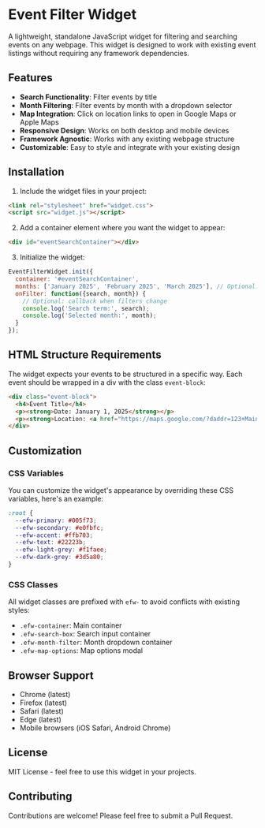 # Event Filter Widget

A lightweight, standalone JavaScript widget for filtering and searching events on any webpage. This widget is designed to work with existing event listings without requiring any framework dependencies.

## Features

- **Search Functionality**: Filter events by title
- **Month Filtering**: Filter events by month with a dropdown selector
- **Map Integration**: Click on location links to open in Google Maps or Apple Maps
- **Responsive Design**: Works on both desktop and mobile devices
- **Framework Agnostic**: Works with any existing webpage structure
- **Customizable**: Easy to style and integrate with your existing design

## Installation

1. Include the widget files in your project:
```html
<link rel="stylesheet" href="widget.css">
<script src="widget.js"></script>
```

2. Add a container element where you want the widget to appear:
```html
<div id="eventSearchContainer"></div>
```

3. Initialize the widget:
```javascript
EventFilterWidget.init({
  container: '#eventSearchContainer',
  months: ['January 2025', 'February 2025', 'March 2025'], // Optional: list of available months
  onFilter: function({search, month}) {
    // Optional: callback when filters change
    console.log('Search term:', search);
    console.log('Selected month:', month);
  }
});
```

## HTML Structure Requirements

The widget expects your events to be structured in a specific way. Each event should be wrapped in a div with the class `event-block`:

```html
<div class="event-block">
  <h4>Event Title</h4>
  <p><strong>Date: January 1, 2025</strong></p>
  <p><strong>Location: <a href="https://maps.google.com/?daddr=123+Main+St">Building Name</a></strong></p>
</div>
```

## Customization

### CSS Variables
You can customize the widget's appearance by overriding these CSS variables, here's an example:
```css
:root {
  --efw-primary: #005f73;
  --efw-secondary: #e0fbfc;
  --efw-accent: #ffb703;
  --efw-text: #22223b;
  --efw-light-grey: #f1faee;
  --efw-dark-grey: #3d5a80;
}
```

### CSS Classes
All widget classes are prefixed with `efw-` to avoid conflicts with existing styles:
- `.efw-container`: Main container
- `.efw-search-box`: Search input container
- `.efw-month-filter`: Month dropdown container
- `.efw-map-options`: Map options modal

## Browser Support

- Chrome (latest)
- Firefox (latest)
- Safari (latest)
- Edge (latest)
- Mobile browsers (iOS Safari, Android Chrome)

## License

MIT License - feel free to use this widget in your projects.

## Contributing

Contributions are welcome! Please feel free to submit a Pull Request. 
